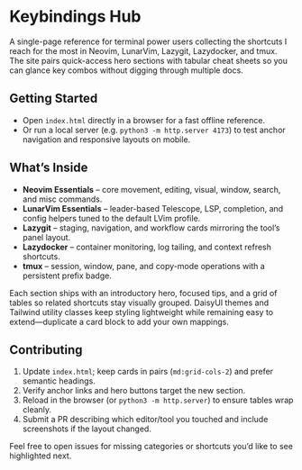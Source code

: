 # Keybindings Hub

A single-page reference for terminal power users collecting the shortcuts I reach for the most in Neovim, LunarVim, Lazygit, Lazydocker, and tmux. The site pairs quick-access hero sections with tabular cheat sheets so you can glance key combos without digging through multiple docs.

## Getting Started
- Open `index.html` directly in a browser for a fast offline reference.
- Or run a local server (e.g. `python3 -m http.server 4173`) to test anchor navigation and responsive layouts on mobile.

## What’s Inside
- **Neovim Essentials** – core movement, editing, visual, window, search, and misc commands.
- **LunarVim Essentials** – leader-based Telescope, LSP, completion, and config helpers tuned to the default LVim profile.
- **Lazygit** – staging, navigation, and workflow cards mirroring the tool’s panel layout.
- **Lazydocker** – container monitoring, log tailing, and context refresh shortcuts.
- **tmux** – session, window, pane, and copy-mode operations with a persistent prefix badge.

Each section ships with an introductory hero, focused tips, and a grid of tables so related shortcuts stay visually grouped. DaisyUI themes and Tailwind utility classes keep styling lightweight while remaining easy to extend—duplicate a card block to add your own mappings.

## Contributing
1. Update `index.html`; keep cards in pairs (`md:grid-cols-2`) and prefer semantic headings.
2. Verify anchor links and hero buttons target the new section.
3. Reload in the browser (or `python3 -m http.server`) to ensure tables wrap cleanly.
4. Submit a PR describing which editor/tool you touched and include screenshots if the layout changed.

Feel free to open issues for missing categories or shortcuts you’d like to see highlighted next.

